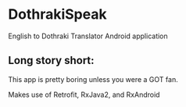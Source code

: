 # DothrakiSpeak
English to Dothraki Translator Android application

Long story short:
------------------
This app is pretty boring unless you were a GOT fan. 

Makes use of Retrofit, RxJava2, and RxAndroid
